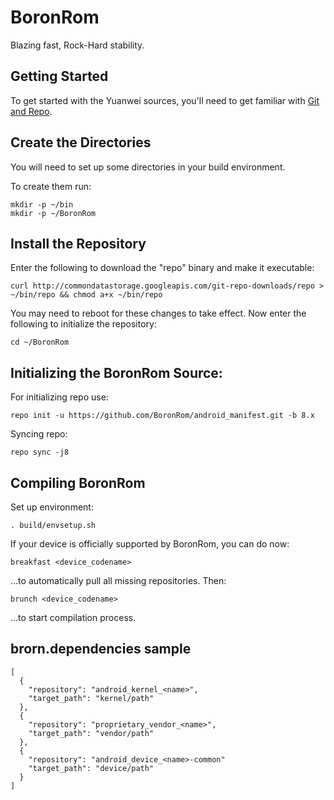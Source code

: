 BoronRom
===========
Blazing fast, Rock-Hard stability. 

Getting Started
---------------
To get started with the Yuanwei sources, you'll need to get
familiar with [Git and Repo](http://source.android.com/source/version-control.html).


Create the Directories
----------------------

You will need to set up some directories in your build environment.

To create them run:

    mkdir -p ~/bin
    mkdir -p ~/BoronRom


Install the Repository
----------------------

Enter the following to download the "repo" binary and make it executable:

    curl http://commondatastorage.googleapis.com/git-repo-downloads/repo > ~/bin/repo && chmod a+x ~/bin/repo

You may need to reboot for these changes to take effect. 
Now enter the following to initialize the repository:

    cd ~/BoronRom


Initializing the BoronRom Source:
---------------

For initializing repo use:

    repo init -u https://github.com/BoronRom/android_manifest.git -b 8.x

Syncing repo:

    repo sync -j8


Compiling BoronRom
---------------

Set up environment:

    . build/envsetup.sh
    
If your device is officially supported by BoronRom, you can do now:

    breakfast <device_codename>
    
...to automatically pull all missing repositories. Then:

    brunch <device_codename>
    
...to start compilation process.


brorn.dependencies sample
----------

    [
      {
        "repository": "android_kernel_<name>",
        "target_path": "kernel/path"
      },
      {
        "repository": "proprietary_vendor_<name>",
        "target_path": "vendor/path"
      },
      {
        "repository": "android_device_<name>-common"
        "target_path": "device/path"
      }
    ]
